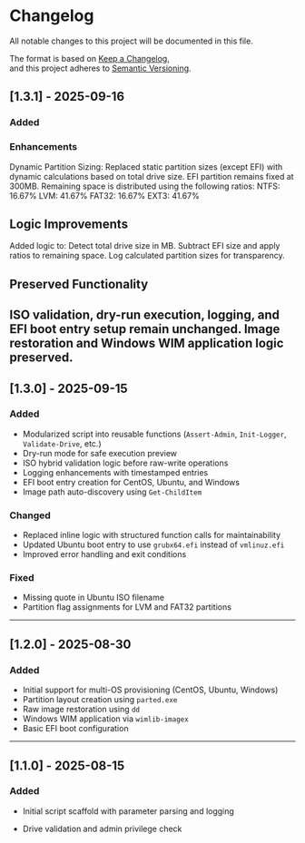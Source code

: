 # Changelog

All notable changes to this project will be documented in this file.

The format is based on [Keep a Changelog](https://keepachangelog.com/en/1.0.0/),  
and this project adheres to [Semantic Versioning](https://semver.org/spec/v2.0.0.html).

## [1.3.1] - 2025-09-16
### Added
### Enhancements
Dynamic Partition Sizing:
Replaced static partition sizes (except EFI) with dynamic calculations based on total drive size.
EFI partition remains fixed at 300MB.
Remaining space is distributed using the following ratios:
NTFS: 16.67%
LVM: 41.67%
FAT32: 16.67%
EXT3: 41.67%
## Logic Improvements
Added logic to:
Detect total drive size in MB.
Subtract EFI size and apply ratios to remaining space.
Log calculated partition sizes for transparency.
## Preserved Functionality
ISO validation, dry-run execution, logging, and EFI boot entry setup remain unchanged.
Image restoration and Windows WIM application logic preserved.
---

## [1.3.0] - 2025-09-15
### Added
- Modularized script into reusable functions (`Assert-Admin`, `Init-Logger`, `Validate-Drive`, etc.)
- Dry-run mode for safe execution preview
- ISO hybrid validation logic before raw-write operations
- Logging enhancements with timestamped entries
- EFI boot entry creation for CentOS, Ubuntu, and Windows
- Image path auto-discovery using `Get-ChildItem`

### Changed
- Replaced inline logic with structured function calls for maintainability
- Updated Ubuntu boot entry to use `grubx64.efi` instead of `vmlinuz.efi`
- Improved error handling and exit conditions

### Fixed
- Missing quote in Ubuntu ISO filename
- Partition flag assignments for LVM and FAT32 partitions

---

## [1.2.0] - 2025-08-30
### Added
- Initial support for multi-OS provisioning (CentOS, Ubuntu, Windows)
- Partition layout creation using `parted.exe`
- Raw image restoration using `dd`
- Windows WIM application via `wimlib-imagex`
- Basic EFI boot configuration

---

## [1.1.0] - 2025-08-15
### Added
- Initial script scaffold with parameter parsing and logging

- Drive validation and admin privilege check
